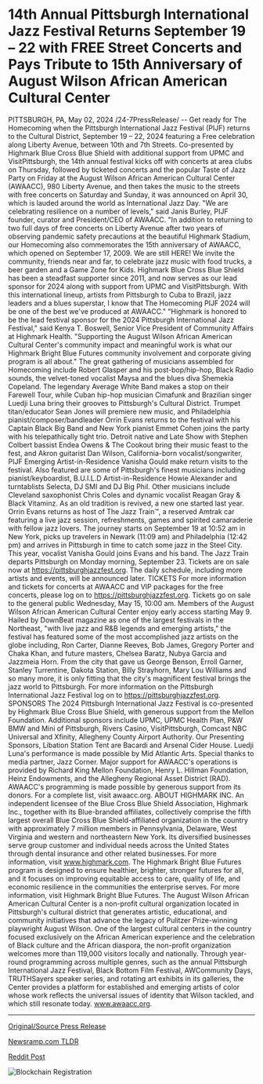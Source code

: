 # 14th Annual Pittsburgh International Jazz Festival Returns September 19 – 22 with FREE Street Concerts and Pays Tribute to 15th Anniversary of August Wilson African American Cultural Center

PITTSBURGH, PA, May 02, 2024 /24-7PressRelease/ -- Get ready for The Homecoming when the Pittsburgh International Jazz Festival (PIJF) returns to the Cultural District, September 19 – 22, 2024 featuring a Free celebration along Liberty Avenue, between 10th and 7th Streets. Co-presented by Highmark Blue Cross Blue Shield with additional support from UPMC and VisitPittsburgh, the 14th annual festival kicks off with concerts at area clubs on Thursday, followed by ticketed concerts and the popular Taste of Jazz Party on Friday at the August Wilson African American Cultural Center (AWAACC), 980 Liberty Avenue, and then takes the music to the streets with free concerts on Saturday and Sunday, it was announced on April 30, which is lauded around the world as International Jazz Day.   "We are celebrating resilience on a number of levels," said Janis Burley, PIJF founder, curator and President/CEO of AWAACC. "In addition to returning to two full days of free concerts on Liberty Avenue after two years of observing pandemic safety precautions at the beautiful Highmark Stadium, our Homecoming also commemorates the 15th anniversary of AWAACC, which opened on September 17, 2009. We are still HERE! We invite the community, friends near and far, to celebrate jazz music with food trucks, a beer garden and a Game Zone for Kids. Highmark Blue Cross Blue Shield has been a steadfast supporter since 2011, and now serves as our lead sponsor for 2024 along with support from UPMC and VisitPittsburgh. With this international lineup, artists from Pittsburgh to Cuba to Brazil, jazz leaders and a blues superstar, I know that The Homecoming PIJF 2024 will be one of the best we've produced at AWAACC."   "Highmark is honored to be the lead festival sponsor for the 2024 Pittsburgh International Jazz Festival," said Kenya T. Boswell, Senior Vice President of Community Affairs at Highmark Health. "Supporting the August Wilson African American Cultural Center's community impact and meaningful work is what our Highmark Bright Blue Futures community involvement and corporate giving program is all about."  The great gathering of musicians assembled for Homecoming include Robert Glasper and his post-bop/hip-hop, Black Radio sounds, the velvet-toned vocalist Maysa and the blues diva Shemekia Copeland. The legendary Average White Band makes a stop on their Farewell Tour, while Cuban hip-hop musician Cimafunk and Brazilian singer Luedji Luna bring their grooves to Pittsburgh's Cultural District. Trumpet titan/educator Sean Jones will premiere new music, and Philadelphia pianist/composer/bandleader Orrin Evans returns to the festival with his Captain Black Big Band and New York pianist Emmet Cohen joins the party with his telepathically tight trio.   Detroit native and Late Show with Stephen Colbert bassist Endea Owens & The Cookout bring their music feast to the fest, and Akron guitarist Dan Wilson, California-born vocalist/songwriter, PIJF Emerging Artist-in-Residence Vanisha Gould make return visits to the festival. Also featured are some of Pittsburgh's finest musicians including pianist/keyboardist, B.U.I.L.D Artist-in-Residence Howie Alexander and turntablists Selecta, DJ SMI and DJ Big Phil. Other musicians include Cleveland saxophonist Chris Coles and dynamic vocalist Reagan Gray & Black Vitaminz.   As an old tradition is revived, a new one started last year. Orrin Evans returns as host of The Jazz Train™, a reserved Amtrak car featuring a live jazz session, refreshments, games and spirited camaraderie with fellow jazz lovers. The journey starts on September 19 at 10:52 am in New York, picks up travelers in Newark (11:09 am) and Philadelphia (12:42 pm) and arrives in Pittsburgh in time to catch some jazz in the Steel City. This year, vocalist Vanisha Gould joins Evans and his band. The Jazz Train departs Pittsburgh on Monday morning, September 23. Tickets are on sale now at https://pittsburghjazzfest.org.  The daily schedule, including more artists and events, will be announced later.  TICKETS For more information and tickets for concerts at AWAACC and VIP packages for the free concerts, please log on to https://pittsburghjazzfest.org. Tickets go on sale to the general public Wednesday, May 15, 10:00 am. Members of the August Wilson African American Cultural Center enjoy early access starting May 9.   Hailed by DownBeat magazine as one of the largest festivals in the Northeast, "with live jazz and R&B legends and emerging artists," the festival has featured some of the most accomplished jazz artists on the globe including, Ron Carter, Dianne Reeves, Bob James, Gregory Porter and Chaka Khan, and future masters, Chelsea Baratz, Nubya Garcia and Jazzmeia Horn. From the city that gave us George Benson, Erroll Garner, Stanley Turrentine, Dakota Station, Billy Strayhorn, Mary Lou Williams and so many more, it is only fitting that the city's magnificent festival brings the jazz world to Pittsburgh.  For more information on the Pittsburgh International Jazz Festival log on to https://pittsburghjazzfest.org.  SPONSORS The 2024 Pittsburgh International Jazz Festival is co-presented by Highmark Blue Cross Blue Shield, with generous support from the Mellon Foundation. Additional sponsors include UPMC, UPMC Health Plan, P&W BMW and Mini of Pittsburgh, Rivers Casino, VisitPittsburgh, Comcast NBC Universal and Xfinity, Allegheny County Airport Authority. Our Presenting Sponsors, Libation Station Tent are Bacardi and Arsenal Cider House. Luedji Luna's performance is made possible by Mid Atlantic Arts. Special thanks to media partner, Jazz Corner.   Major support for AWAACC's operations is provided by Richard King Mellon Foundation, Henry L. Hillman Foundation, Heinz Endowments, and the Allegheny Regional Asset District (RAD).  AWAACC's programming is made possible by generous support from its donors. For a complete list, visit awaacc.org.  ABOUT HIGHMARK INC. An independent licensee of the Blue Cross Blue Shield Association, Highmark Inc., together with its Blue-branded affiliates, collectively comprise the fifth largest overall Blue Cross Blue Shield-affiliated organization in the country with approximately 7 million members in Pennsylvania, Delaware, West Virginia and western and northeastern New York. Its diversified businesses serve group customer and individual needs across the United States through dental insurance and other related businesses. For more information, visit www.highmark.com.   The Highmark Bright Blue Futures program is designed to ensure healthier, brighter, stronger futures for all, and it focuses on improving equitable access to care, quality of life, and economic resilience in the communities the enterprise serves. For more information, visit Highmark Bright Blue Futures.  The August Wilson African American Cultural Center is a non-profit cultural organization located in Pittsburgh's cultural district that generates artistic, educational, and community initiatives that advance the legacy of Pulitzer Prize-winning playwright August Wilson. One of the largest cultural centers in the country focused exclusively on the African American experience and the celebration of Black culture and the African diaspora, the non-profit organization welcomes more than 119,000 visitors locally and nationally. Through year-round programming across multiple genres, such as the annual Pittsburgh International Jazz Festival, Black Bottom Film Festival, AWCommunity Days, TRUTHSayers speaker series, and rotating art exhibits in its galleries, the Center provides a platform for established and emerging artists of color whose work reflects the universal issues of identity that Wilson tackled, and which still resonate today. www.awaacc.org. 

---

[Original/Source Press Release](https://www.24-7pressrelease.com/press-release/510566/14th-annual-pittsburgh-international-jazz-festival-returns-september-19-22-with-free-street-concerts-and-pays-tribute-to-15th-anniversary-of-august-wilson-african-american-cultural-center)
                    

[Newsramp.com TLDR](None) 



[Reddit Post](https://www.reddit.com/r/Lifestyle_Culture/comments/1ci9euf/pittsburgh_international_jazz_festival_returns_in/) 



![Blockchain Registration](https://cdn.newsramp.app/24-7PressRelease/qrcode/245/2/noteFCmj.webp)